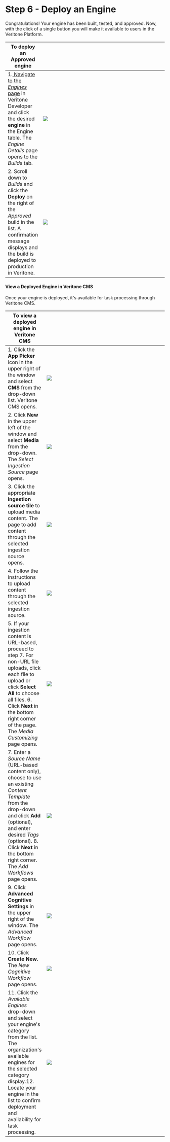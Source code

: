 # Step 6 - Deploy an Engine

Congratulations! Your engine has been built, tested, and approved. Now, with the click of a single button you will make it available to users in the Veritone Platform.

|**To deploy an Approved engine**| |
|--------|--------|
|1.[ Navigate to the *Engines* page](/engines/quick-start/step-6-deploy-engine) in Veritone Developer and click the desired **engine** in the Engine table. The *Engine Details* page opens to the *Builds* tab.| <div style="width: 500px">![](VDA-Navigate-to-Builds.png)</div> |
|2. Scroll down to *Builds* and click the **Deploy** on the right of the *Approved* build in the list. A confirmation message displays and the build is deployed to production in Veritone.|<div style="width: 500px">![](VDA-Deploy-an-Engine.png)</div>|

#### View a Deployed Engine in Veritone CMS

Once your engine is deployed, it's available for task processing through Veritone CMS.

|**To view a deployed engine in Veritone CMS**| |
|--------|-----|
|1. Click the **App Picker** icon in the upper right of the window and select **CMS** from the drop-down list. Veritone CMS opens.| <div style="width: 500px">![](VDA-Find-Deployed-Engine-1.png)</div> |
|2. Click **New** in the upper left of the window and select **Media** from the drop-down. The *Select Ingestion Source* page opens.|<div style="width: 500px">![](VDA-Find-Deployed-Engine-2.png)</div>|
|3. Click the appropriate **ingestion source tile** to upload media content. The page to add content through the selected ingestion source opens.|<div style="width: 500px">![](VDA-Find-Deployed-Engine-3.png)</div>|
|4. Follow the instructions to upload content through the selected ingestion source. |<div style="width: 500px">![](VDA-Find-Deployed-Engine-4.png)</div>|
|5. If your ingestion content is URL-based, proceed to step 7. For non-URL file uploads, click each file to upload or click **Select All** to choose all files. 6. Click **Next** in the bottom right corner of the page. The *Media Customizing* page opens.|<div style="width: 500px">![](VDA-Find-Deployed-Engine-5.png)</div>|
|7. Enter a *Source Name* (URL-based content only), choose to use an existing *Content Template* from the drop-down and click **Add** (optional), and enter desired *Tags* (optional). 8. Click **Next** in the bottom right corner. The *Add Workflows* page opens.|<div style="width: 500px">![](VDA-Find-Deployed-Engine-6.png)</div>|
|9. Click **Advanced Cognitive Settings** in the upper right of the window. The *Advanced Workflow* page opens.|<div style="width: 500px">![](VDA-Find-Deployed-Engine-7.png)</div>|
|10. Click **Create New.** The *New Cognitive Workflow* page opens.|<div style="width: 500px">![](VDA-Find-Deployed-Engine-8.png)</div>|
|11. Click the *Available Engines* drop-down and select your engine's category from the list. The organization's available engines for the selected category display.12. Locate your engine in the list to confirm deployment and availability for task processing.|<div style="width: 500px">![](VDA-Find-Deployed-Engine-9.png)</div>|
